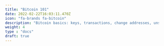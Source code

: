```yaml
---
title: "Bitcoin 101"
date: 2022-02-22T16:03:11.470Z
icon: "fa-brands fa-bitcoin"
description: "Bitcoin basics: keys, transactions, change addresses, unspent outputs (UTXOs), etc."
weight: 4
type : "docs"
draft: true
---
```

